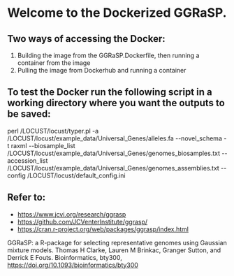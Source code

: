 # Welcome to the Dockerized GGRaSP. 

## Two ways of accessing the Docker: 
1. Building the image from the GGRaSP.Dockerfile, then running a container from the image 
2. Pulling the image from Dockerhub and running a container

## To test the Docker run the following script in a working directory where you want the outputs to be saved: 
perl /LOCUST/locust/typer.pl -a /LOCUST/locust/example_data/Universal_Genes/alleles.fa --novel_schema -t raxml --biosample_list /LOCUST/locust/example_data/Universal_Genes/genomes_biosamples.txt --accession_list /LOCUST/locust/example_data/Universal_Genes/genomes_assemblies.txt --config /LOCUST/locust/default_config.ini

## Refer to: 
- https://www.jcvi.org/research/ggrasp
- https://github.com/JCVenterInstitute/ggrasp/
- https://cran.r-project.org/web/packages/ggrasp/index.html

GGRaSP: a R-package for selecting representative genomes using Gaussian mixture models. Thomas H Clarke, Lauren M Brinkac, Granger Sutton, and Derrick E Fouts. Bioinformatics, bty300, https://doi.org/10.1093/bioinformatics/bty300

